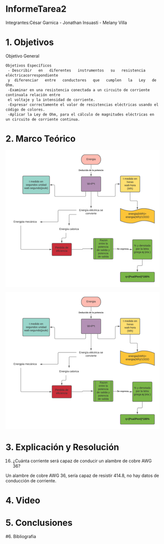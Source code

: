 # InformeTarea2

Integrantes:César Garnica  -  Jonathan Insuasti -  Melany Villa 

# 1. Objetivos
Objetivo General
     
            
    
    Objetivos Específicos
     - Describir   en   diferentes   instrumentos   su   resistencia   eléctricacorrespondiente 
     y  diferenciar   entre   conductores   que   cumplen   la   Ley   de Ohm.
     -Examinar en una resistencia conectada a un circuito de corriente continuala relación entre 
     el voltaje y la intensidad de corriente.
     -Expresar correctamente el valor de resistencias eléctricas usando el código de colores.
     -Aplicar la Ley de Ohm, para el cálculo de magnitudes eléctricas en un circuito de corriente continua.
     
# 2. Marco Teórico

![](https://github.com/mjvilla1/ImagenesTarea2/blob/main/Energia.png)

![](https://github.com/mjvilla1/ImagenesTarea2/blob/main/Energia.png)

# 3. Explicación y Resolución

16. ¿Cuánta corriente será capaz de conducir un alambre de cobre AWG 36?

Un alambre de cobre AWG 36, sería capaz de resistir 414.8, no hay datos de conducción de corriente.

# 4. Video
# 5. Conclusiones
#6.  Bibliografia
